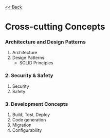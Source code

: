 [<< Back](/README)

# Cross-cutting Concepts

### Architecture and Design Patterns
  1. Architecture
  2. Design Patterns
     - SOLID Principles

### 2. Security & Safety
  1. Security
  2. Safety

### 3. Development Concepts
  1.  Build, Test, Deploy
  2. Code generation
  3. Migration
  4. Configurability